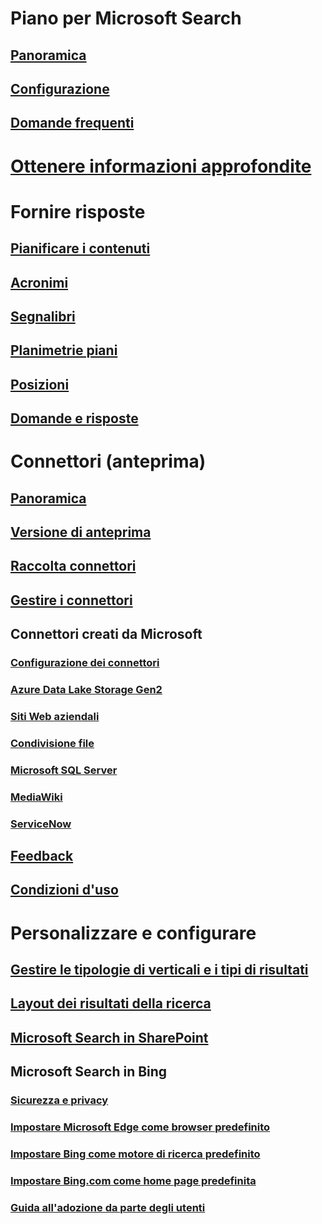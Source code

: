 # Piano per Microsoft Search
## [Panoramica](overview-microsoft-search.md)
## [Configurazione](setup-microsoft-search.md)
## [Domande frequenti](faqs.md)
# [Ottenere informazioni approfondite](get-insights.md)
# Fornire risposte
## [Pianificare i contenuti](plan-your-content.md)
## [Acronimi](manage-acronyms.md)
## [Segnalibri](manage-bookmarks.md)
## [Planimetrie piani](manage-floorplans.md)
## [Posizioni](manage-locations.md)
## [Domande e risposte](manage-qas.md)
# Connettori (anteprima)
## [Panoramica](connectors-overview.md)
## [Versione di anteprima](connectors-preview.md)
## [Raccolta connettori](connectors-gallery.md)
## [Gestire i connettori](manage-connector.md)
## Connettori creati da Microsoft
### [Configurazione dei connettori](configure-connector.md)
### [Azure Data Lake Storage Gen2](azure-data-lake-connector.md)
### [Siti Web aziendali](enterprise-web-connector.md)
### [Condivisione file](file-share-connector.md)
### [Microsoft SQL Server](MSSQL-connector.md)
### [MediaWiki](mediawiki-connector.md)
### [ServiceNow](servicenow-connector.md)
## [Feedback](connectors-feedback.md)
## [Condizioni d'uso](terms-of-use.md)
# Personalizzare e configurare
## [Gestire le tipologie di verticali e i tipi di risultati](customize-search-page.md)
## [Layout dei risultati della ricerca](customize-results-layout.md)
## [Microsoft Search in SharePoint](get-started-search-in-sharepoint-online.md)
## Microsoft Search in Bing
### [Sicurezza e privacy](security-for-search.md)
### [Impostare Microsoft Edge come browser predefinito](set-default-browser.md)
### [Impostare Bing come motore di ricerca predefinito](set-default-search-engine.md)
### [Impostare Bing.com come home page predefinita](set-default-homepage.md)
### [Guida all'adozione da parte degli utenti](user-adoption-guide.md)
